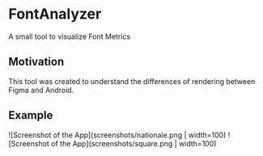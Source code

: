 # FontAnalyzer
A small tool to visualize Font Metrics

## Motivation
This tool was created to understand the differences of rendering between Figma and Android.

## Example
![Screenshot of the App](screenshots/nationale.png | width=100)
![Screenshot of the App](screenshots/square.png | width=100)
